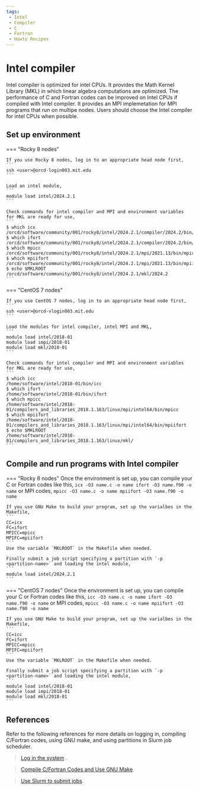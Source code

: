 ```yaml
---
tags:
 - Intel
 - Compiler
 - C
 - Fortran
 - Howto Recipes
---
```


# Intel compiler

Intel compiler is optimized for intel CPUs. It provides the Math Kernel Library (MKL) in which linear algebra computations are optimized. The performance of C and Fortran codes can be improved on Intel CPUs if compiled with Intel compiler. It provides an MPI implemetation for MPI programs that run on multipe nodes. Users should choose the Intel compiler for intel CPUs when possible. 


## Set up environment 

=== "Rocky 8 nodes" 

    If you use Rocky 8 nodes, log in to an appropriate head node first,
    ```
    ssh <user>@orcd-login003.mit.edu
    ```

    Load an intel module,
    ```
    module load intel/2024.2.1
    ```

    Check commands for intel compiler and MPI and environment variables for MKL are ready for use,
    ```
    $ which icx
    /orcd/software/community/001/rocky8/intel/2024.2.1/compiler/2024.2/bin/icx
    $ which ifort
    /orcd/software/community/001/rocky8/intel/2024.2.1/compiler/2024.2/bin/ifort
    $ which mpicc
    /orcd/software/community/001/rocky8/intel/2024.2.1/mpi/2021.13/bin/mpicc
    $ which mpiifort
    /orcd/software/community/001/rocky8/intel/2024.2.1/mpi/2021.13/bin/mpiifort
    $ echo $MKLROOT
    /orcd/software/community/001/rocky8/intel/2024.2.1/mkl/2024.2
    ```


=== "CentOS 7 nodes" 

    If you use CentOS 7 nodes, log in to an appropriate head node first,
    ```
    ssh <user>@orcd-vlogin003.mit.edu
    ```

    Load the modules for intel compiler, intel MPI and MKL,
    ```
    module load intel/2018-01
    module load impi/2018-01
    module load mkl/2018-01 
    ```

    Check commands for intel compiler and MPI and environment variables for MKL are ready for use,
    ```
    $ which icc
    /home/software/intel/2018-01/bin/icc
    $ which ifort
    /home/software/intel/2018-01/bin/ifort
    $ which mpicc
    /home/software/intel/2018-01/compilers_and_libraries_2018.1.163/linux/mpi/intel64/bin/mpicc
    $ which mpiifort
    /home/software/intel/2018-01/compilers_and_libraries_2018.1.163/linux/mpi/intel64/bin/mpiifort
    $ echo $MKLROOT
    /home/software/intel/2018-01/compilers_and_libraries_2018.1.163/linux/mkl/
    ```

## Compile and run programs with Intel compiler

=== "Rocky 8 nodes" 
    Once the environment is set up, you can compile your C or Fortran codes like this,
    ```
    icx -O3 name.c -o name
    ifort -O3 name.f90 -o name
    ```
    or MPI codes,
    ```
    mpicc -O3 name.c -o name
    mpiifort -O3 name.f90 -o name
    ```

    If you use GNU Make to build your program, set up the varialbes in the Makefile, 
    ```
    CC=icx
    FC=ifort
    MPICC=mpicc
    MPIFC=mpiifort
    ```
    Use the variable `MKLROOT` in the Makefile when needed.

    Finally submit a job script specifying a partition with `-p <partition-name>` and loading the intel module,
    ```
    module load intel/2024.2.1
    ``` 

=== "CentOS 7 nodes" 
    Once the environment is set up, you can compile your C or Fortran codes like this,
    ```
    icc -O3 name.c -o name
    ifort -O3 name.f90 -o name
    ```
    or MPI codes,
    ```
    mpicc -O3 name.c -o name
    mpiifort -O3 name.f90 -o name
    ```

    If you use GNU Make to build your program, set up the varialbes in the Makefile, 
    ```
    CC=icc
    FC=ifort
    MPICC=mpicc
    MPIFC=mpiifort
    ```
    Use the variable `MKLROOT` in the Makefile when needed.

    Finally submit a job script specifying a partition with `-p <partition-name>` and loading the intel module,
    ```
    module load intel/2018-01
    module load impi/2018-01
    module load mkl/2018-01 
    ``` 


## References

Refer to the following references for more details on logging in, compiling C/Fortran codes, using GNU make, and using partitions in Slurm job scheduler. 

> [Log in the system](https://orcd-docs.mit.edu/accessing-orcd/ssh-login/) . 

> [Compile C/Fortran Codes and Use GNU Make](https://orcd-docs.mit.edu/software/compile/). 

> [Use Slurm to submit jobs](https://orcd-docs.mit.edu/running-jobs/overview/). 
